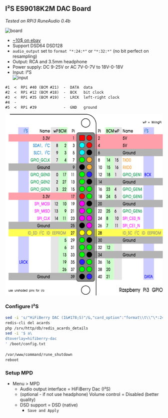 I²S ES9018K2M DAC Board
---
_Tested on RPi3 RuneAudio 0.4b_

![board](https://github.com/rern/RuneAudio/raw/master/DAC_I2S_ES9018K2M/ES9018K2M.jpg)
- [~10$ on ebay](https://www.ebay.com/sch/i.html?_from=R40&_sacat=0&_sop=15&_nkw=es9018k2m+board&rt=nc&LH_BIN=1)
- Support DSD64 DSD128
- `audio_output` set to `format "*:24:*"` or `"*:32:*"` (no bit perfect on resampling)
- Output: RCA and 3.5mm headphone
- Power supply: DC 9-25V or AC 7V-0-7V to 18V-0-18V
- Input: I²S  
![input](https://github.com/rern/RuneAudio/raw/master/DAC_I2S_ES9018K2M/input.png)  
```
#1  <  RPi #40 (BCM #21)  -  DATA  data
#2  <  RPi #12 (BCM #18)  -  BCK   bit clock
#3  <  RPi #35 (BCM #19)  -  LRCK  left-right clock
#4  -
#5  <  RPi #39            -  GND   ground
```
![gpio](https://github.com/rern/_assets/raw/master/RuneUI_GPIO/RPi3_GPIOs.png)

### Configure I²S
```sh
sed -i 's/"HiFiBerry DAC (I&#178;S)"/&,"card_option":"format\\t\\"\*:24:\*\\""/' /srv/http/db/redis_acards_details
redis-cli del acards
php /srv/http/db/redis_acards_details
sed -i '$ a\
dtoverlay=hifiberry-dac
' /boot/config.txt

/var/www/command/rune_shutdown
reboot
```

### Setup MPD
- Menu > MPD
	- Audio output interface = HiFiBerry Dac (I²S)
	- (optional - if not use headphone) Volume control = Disabled (better quality)
	- DSD support = DSD (native)
		- `Save and Apply`
	
